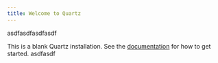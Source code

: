 ```yaml
---
title: Welcome to Quartz
---
```


asdfasdfasdfasdf

This is a blank Quartz installation.
See the [documentation](https://quartz.jzhao.xyz) for how to get started.
asdfasdf
